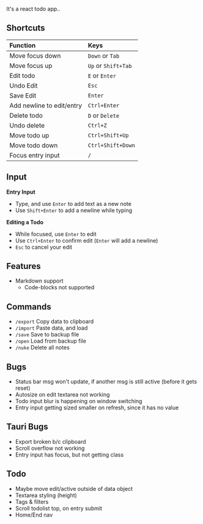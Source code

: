 It's a react todo app..

## Shortcuts
| Function | Keys |
|:--------------|:-----------|
| Move focus down | `Down` or `Tab` |
| Move focus up | `Up` or `Shift+Tab` |
| Edit todo | `E` or `Enter` |
| Undo Edit | `Esc` |
| Save Edit | `Enter` |
| Add newline to edit/entry | `Ctrl+Enter` |
| Delete todo | `D` or `Delete` |
| Undo delete | `Ctrl+Z` |
| Move todo up | `Ctrl+Shift+Up` |
| Move todo down | `Ctrl+Shift+Down` |
| Focus entry input | `/` |

## Input
**Entry Input**   
- Type, and use `Enter` to add text as a new note
- Use `Shift+Enter` to add a newline while typing  

**Editing a Todo**   
- While focused, use `Enter` to edit
- Use `Ctrl+Enter` to confirm edit (`Enter` will add a newline)
- `Esc` to cancel your edit

## Features
- Markdown support
	- Code-blocks not supported

## Commands
- `/export` Copy data to clipboard
- `/import` Paste data, and load
- `/save` Save to backup file
- `/open` Load from backup file
- `/nuke` Delete all notes

## Bugs
- Status bar msg won't update, if another msg is still active (before it gets reset)
- Autosize on edit textarea not working
- Todo input blur is happening on window switching
- Entry input getting sized smaller on refresh, since it has no value

## Tauri Bugs
- Export broken b/c clipboard
- Scroll overflow not working
- Entry input has focus, but not getting class

## Todo
- Maybe move edit/active outside of data object
- Textarea styling (height)
- Tags & filters
- Scroll todolist top, on entry submit
- Home/End nav
